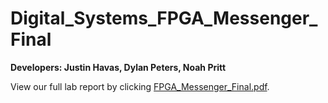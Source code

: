 # Digital_Systems_FPGA_Messenger_Final

__Developers: Justin Havas, Dylan Peters, Noah Pritt__

View our full lab report by clicking [FPGA_Messenger_Final.pdf](https://github.com/justinhavas/Digital_Systems_FPGA_Messenger_Final/blob/master/FPGA_Messenger_Final.pdf).
